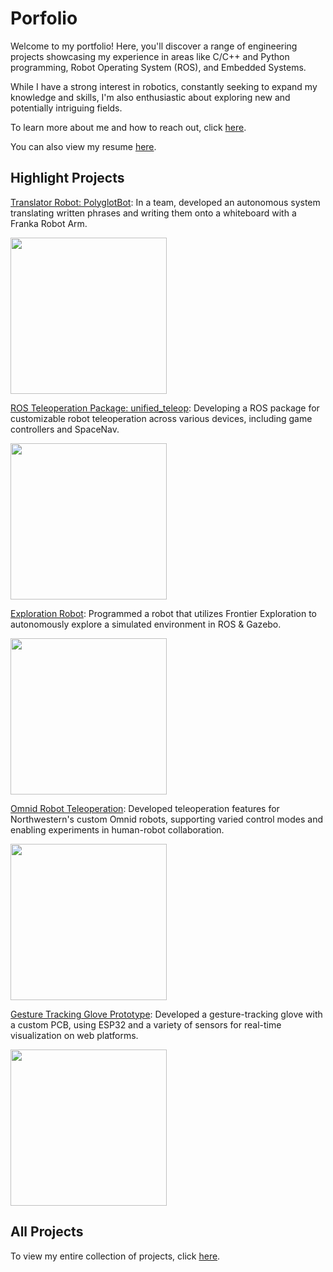 # Porfolio
Welcome to my portfolio! Here, you'll discover a range of engineering projects showcasing my experience in areas like C/C++ and Python programming, Robot Operating System (ROS), and Embedded Systems.

While I have a strong interest in robotics, constantly seeking to expand my knowledge and skills, I'm also enthusiastic about exploring new and potentially intriguing fields.

To learn more about me and how to reach out, click [here](./about_me.md).

You can also view my resume [here](./Damien_Koh_Resume_111323.pdf).

## Highlight Projects

[Translator Robot: PolyglotBot](./polyglotbot.md): In a team, developed an autonomous system translating written phrases and writing them onto a whiteboard with a Franka Robot Arm.

<img src="https://github.com/dkoh555/dkoh555.github.io/assets/107823507/816b980b-b258-467c-924a-22b9e9e9e584" height="250">

[ROS Teleoperation Package: unified_teleop](./unified_teleop.md): Developing a ROS package for customizable robot teleoperation across various devices, including game controllers and SpaceNav.

<img src="https://github.com/dkoh555/dkoh555.github.io/assets/107823507/2757bfbe-121a-49fd-bd30-0d3f5f6c0cd7" height="250">

[Exploration Robot](./exploration_robot.md): Programmed a robot that utilizes Frontier Exploration to autonomously explore a simulated environment in ROS & Gazebo.

<img src="https://github.com/dkoh555/dkoh555.github.io/assets/107823507/9f44426c-2cb9-405b-9ec9-8b5542ffffde" height="250">

[Omnid Robot Teleoperation](./omnid_robot_teleop.md): Developed teleoperation features for Northwestern's custom Omnid robots, supporting varied control modes and enabling experiments in human-robot collaboration.

<img src="https://github.com/dkoh555/dkoh555.github.io/assets/107823507/461f9df4-3ab1-4e97-b60f-5fcdf4fd01e1" height="250">

[Gesture Tracking Glove Prototype](./gesture_tracking_glove.md): Developed a gesture-tracking glove with a custom PCB, using ESP32 and a variety of sensors for real-time visualization on web platforms.

<img src="https://github.com/dkoh555/dkoh555.github.io/assets/107823507/d0df4512-65c9-4a40-bcbd-4b71b15ff030" height="250">

## All Projects

To view my entire collection of projects, click [here](./all_projects.md).